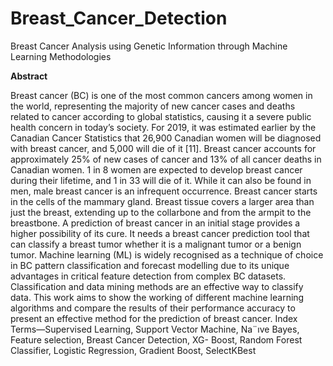 # Breast_Cancer_Detection
Breast Cancer Analysis using Genetic Information through Machine Learning Methodologies

**Abstract**

Breast cancer (BC) is one of the most common cancers among women in the world, representing the majority of new cancer cases and deaths related to cancer according to global statistics, causing it a severe public health concern in today’s society. For 2019, it was estimated earlier by the Canadian Cancer Statistics that 26,900 Canadian women will be diagnosed with breast cancer, and 5,000 will die of it [11]. Breast cancer accounts for approximately 25% of new cases of cancer and 13% of all cancer deaths in Canadian women. 1 in 8 women are expected to develop breast cancer during their lifetime, and 1 in 33 will die of it. While it can also be found in men, male breast cancer is an infrequent occurrence. Breast cancer starts in the cells of the mammary gland. Breast tissue covers a larger area than just the breast, extending up to the collarbone and from the armpit to the breastbone. A prediction of breast cancer in an initial stage provides a higher possibility of its cure. It needs a breast cancer prediction tool that can classify a breast tumor whether it is a malignant tumor or a benign tumor. Machine learning (ML) is widely recognised as a technique of choice in BC pattern classification and forecast modelling due to its unique advantages in critical feature detection from complex BC datasets. Classification and data mining methods are an effective way to classify data. This work aims to show the working of different machine learning algorithms and compare the results of their performance accuracy to present an effective method for the prediction of breast cancer.
Index Terms—Supervised Learning, Support Vector Machine, Na¨ıve Bayes, Feature selection, Breast Cancer Detection, XG-
Boost, Random Forest Classifier, Logistic Regression, Gradient Boost, SelectKBest
